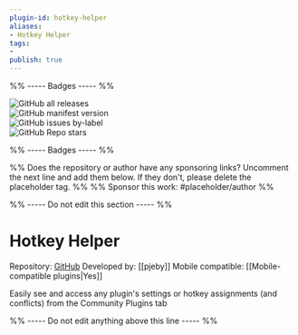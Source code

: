 ```yaml
---
plugin-id: hotkey-helper
aliases:
- Hotkey Helper
tags: 
- 
publish: true
---
```


%% ----- Badges ----- %%

![GitHub all releases](https://img.shields.io/github/downloads/pjeby/hotkey-helper/total?color=573E7A&logo=github&style=for-the-badge)   
![GitHub manifest version](https://img.shields.io/github/manifest-json/v/pjeby/hotkey-helper?color=573E7A&logo=github&style=for-the-badge)   
![GitHub issues by-label](https://img.shields.io/github/issues/pjeby/hotkey-helper/help%20wanted?color=573E7A&logo=github&style=for-the-badge)   
![GitHub Repo stars](https://img.shields.io/github/stars/pjeby/hotkey-helper?color=573E7A&logo=github&style=for-the-badge)

%% ----- Badges ----- %%

%% Does the repository or author have any sponsoring links? Uncomment the next line and add them below. If they don't, please delete the placeholder tag. %%
%% Sponsor this work: #placeholder/author %%

%% ----- Do not edit this section ----- %%

# Hotkey Helper

Repository: [GitHub](https://github.com/pjeby/hotkey-helper)
Developed by: [[pjeby]]
Mobile compatible: [[Mobile-compatible plugins|Yes]]

Easily see and access any plugin's settings or hotkey assignments (and conflicts) from the Community Plugins tab

%% ----- Do not edit anything above this line ----- %% 
